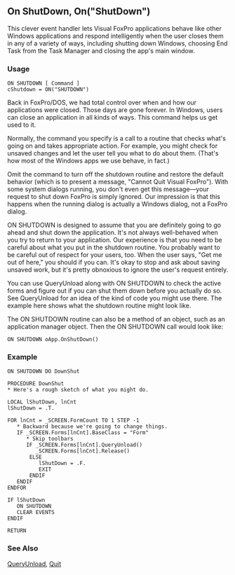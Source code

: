 ## On ShutDown, On("ShutDown")

This clever event handler lets Visual FoxPro applications behave like other Windows applications and respond intelligently when the user closes them in any of a variety of ways, including shutting down Windows, choosing End Task from the Task Manager and closing the app's main window.

### Usage

```foxpro
ON SHUTDOWN [ Command ]
cShutdown = ON("SHUTDOWN")
```

Back in FoxPro/DOS, we had total control over when and how our applications were closed. Those days are gone forever. In Windows, users can close an application in all kinds of ways. This command helps us get used to it.

Normally, the command you specify is a call to a routine that checks what's going on and takes appropriate action. For example, you might check for unsaved changes and let the user tell you what to do about them. (That's how most of the Windows apps we use behave, in fact.) 

Omit the command to turn off the shutdown routine and restore the default behavior (which is to present a message, "Cannot Quit Visual FoxPro"). With some system dialogs running, you don't even get this message&mdash;your request to shut down FoxPro is simply ignored. Our impression is that this happens when the running dialog is actually a Windows dialog, not a FoxPro dialog.

ON SHUTDOWN is designed to assume that you are definitely going to go ahead and shut down the application. It's not always well-behaved when you try to return to your application. Our experience is that you need to be careful about what you put in the shutdown routine. You probably want to be careful out of respect for your users, too. When the user says, "Get me out of here," you should if you can. It's okay to stop and ask about saving unsaved work, but it's pretty obnoxious to ignore the user's request entirely.

You can use QueryUnload along with ON SHUTDOWN to check the active forms and figure out if you can shut them down before you actually do so. See QueryUnload for an idea of the kind of code you might use there. The example here shows what the shutdown routine might look like.

The ON SHUTDOWN routine can also be a method of an object, such as an application manager object. Then the ON SHUTDOWN call would look like:

```foxpro
ON SHUTDOWN oApp.OnShutDown()
```
### Example

```foxpro
ON SHUTDOWN DO DownShut

PROCEDURE DownShut
* Here's a rough sketch of what you might do.

LOCAL lShutDown, lnCnt
lShutDown = .T.

FOR lnCnt = _SCREEN.FormCount TO 1 STEP -1
   * Backward because we're going to change things.
   IF _SCREEN.Forms[lnCnt].BaseClass = "Form"
      * Skip toolbars
      IF _SCREEN.Forms[lnCnt].QueryUnload()
         _SCREEN.Forms[lnCnt].Release()
       ELSE
          lShutDown = .F.
          EXIT
       ENDIF
   ENDIF
ENDFOR

IF lShutDown
   ON SHUTDOWN
   CLEAR EVENTS
ENDIF

RETURN
```
### See Also

[QueryUnload](s4g381.md), [Quit](s4g121.md)